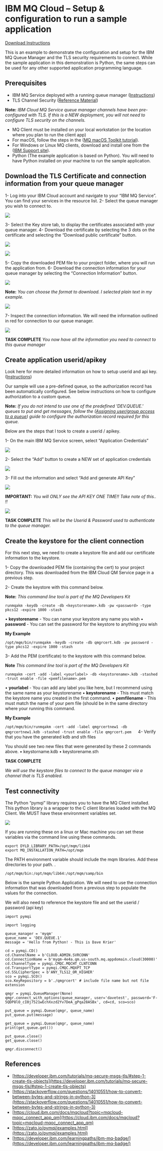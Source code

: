 # IBM MQ Cloud – Setup & configuration to run a sample application

[Download Instructions](../pdf/IBM%20MQ%20Cloud%20-%20Tutorial%20Python%20TLS%20Connection.pdf)

This is an example to demonstrate the configuration and setup for the IBM MQ Queue Manager and the TLS security requirements to connect.  While the sample application in this demonstration is Python, the same steps can be used for any other supported application programming language.  

## Prerequisites 

* IBM MQ Service deployed with a running queue manager ([Instructions](https://cloud.ibm.com/docs/mqcloud?topic=mqcloud-mqoc_create_qm))
* TLS Channel Security ([Reference Material](https://cloud.ibm.com/docs/mqcloud?topic=mqcloud-mqoc_configure_chl_ssl))

**Note:** *IBM Cloud MQ Service queue manager channels have been pre-configured with TLS. If this is a NEW deployment, you will not need to configure TLS security on the channels.*

* MQ Client must be installed on your local workstation (or the location where you plan to run the client app)
* For macOS, follow the steps in the ([MQ macOS Toolkit tutorial](https://developer.ibm.com/tutorials/mq-macos-dev)).
* For Windows or Linux MQ clients, download and install one from the ([IBM Support site](https://www.ibm.com/support/pages/node/712701)).
*  Python (The example application is based on Python). You will need to have Python installed on your machine to run the sample application. 

## Download the TLS Certificate and connection information from your queue manager

1-	Log into your IBM Cloud account and navigate to your  “IBM MQ Service”. You can find your services  in the resource list. 
2-	Select the queue manager you wish to connect to. 

![](../images/PY_MQ_TLS/1.png)

3-	Select the Key store tab, to display the certificates associated with your queue manager. 
4-	Download the certificate by selecting the 3 dots on the certificate and selecting the “Download public certificate” button. 

![](../images/PY_MQ_TLS/2.png)

![](../images/PY_MQ_TLS/3.png)

5-	Copy the downloaded PEM file to your project folder, where you will run the application from. 
6-	Download the connection information for your queue manager by selecting the “Connection Information” button. 

![](../images/PY_MQ_TLS/4.png)

**Note:** *You can choose the format to download. I selected plain text in my example.*

![](../images/PY_MQ_TLS/5.png)

7-	Inspect the connection information. We will need the information outlined in red for connection to our queue manager. 

![](../images/PY_MQ_TLS/6.png)

**TASK COMPLETE**
*You now have all the information you need to connect to this queue manager*

## Create application userid/apikey

Look here for more detailed information on how to setup userid and api key. ([Instructions](https://cloud.ibm.com/docs/mqcloud?topic=mqcloud-mqoc_configure_app_qm_access))

Our sample will use a pre-defined queue, so the authorization record has been automatically configured. See below instructions on how to configure authorization to a custom queue. 

**Note:** *If you do not intend to use one of the predefined 'DEV.QUEUE.' queues to put and get messages, follow the ([Assigning user/group access to a queue](https://cloud.ibm.com/docs/services/mqcloud?topic=mqcloud-mqoc_configure_auth_record)) guide to configure the authorization record required for this queue.*

Below are the steps that I took to create a userid / apikey. 

1-	On the main IBM MQ Service screen, select “Application Credentials” 

![](../images/PY_MQ_TLS/7.png)

2- 	Select the “Add” button to create a NEW set of application credentials 

![](../images/PY_MQ_TLS/8.png)

3-	Fill out the information and select “Add and generate API Key” 

![](../images/PY_MQ_TLS/9.png)

**IMPORTANT:** *You will ONLY see the API KEY ONE TIME!!  Take note of this.. !!*

![](../images/PY_MQ_TLS/10.png)

**TASK COMPLETE**
*This will be the Userid & Password used to authenticate to the queue manager.*

## Create the keystore for the client connection

For this next step, we need to create a keystore file and add our certificate information to the keystore. 

1-	Copy the downloaded PEM file (containing the cert) to your project directory. This was downloaded from the IBM Cloud QM Service page in a previous step. 

2-	Create the keystore with this command below. 


**Note:** *This command line tool is part of the MQ Developers Kit*

    runmqakm -keydb -create -db <keystorename>.kdb -pw <password> -type pkcs12 -expire 1000 -stash

•	**keystorename**  - You can name your keystore any name you wish
•	**password**  -  You can set the password for the keystore to anything you wish

**My Example**

```/opt/mqm/bin/runmqakm -keydb -create -db qmgrcert.kdb -pw password -type pkcs12 -expire 1000 -stash```

3-	Add the PEM (certificate) to the keystore with this command below.


**Note** *This command line tool is part of the MQ Developers Kit*

    runmqakm -cert -add -label <yourlabel> -db <keystorename>.kdb -stashed -trust enable -file <pemfilename>.pem

•	**yourlabel**  -  You can add any label you like here, but I recommend using the same name as your keystorename
•	**keystorename**  -  This must match the keystore name you created in the first command. 
•	**pemfilename** -  This must match the name of your pem file (should be in the same directory where your running this command. 

**My Example** 

```/opt/mqm/bin/runmqakm -cert -add -label qmgrcertnew1 -db qmgrcertnew1.kdb -stashed -trust enable -file qmgrcert.pem```
 
4-	Verify that you have the generated kdb and sth files 

You should see two new files that were generated by these 2 commands above. 
•	keystorname.kdb
•	keystorename.sth


**TASK COMPLETE**

*We will use the keystore files to connect to the queue manager via a channel that is TLS enabled.* 


## Test connectivity

The Python “pymqi” library requires you to have the MQ Client installed. This python library is a wrapper to the C client libraries loaded with the MQ Client. We MUST have these environment variables set. 

![](../images/PY_MQ_TLS/11.png)

If you are running these on a linux or Mac machine you can set these variables via the command line using these commands. 


    export DYLD_LIBRARY_PATH=/opt/mqm/lib64
    export MQ_INSTALLATION_PATH=/opt/mqm


The PATH environment variable should include the mqm libraries. Add these directories to your path. . 


    /opt/mqm/bin:/opt/mqm/lib64:/opt/mqm/samp/bin


Below is the sample Python Application. We will need to use the connection information that was downloaded from a previous step to populate the values for the connection. 

We will also need to reference the keystore file and set the userid / password (api key) 

    import pymqi

    import logging

    queue_manager = 'myqm'
    queue_name = 'DEV.QUEUE.1'
    message = 'Hello from Python! - This is Dave Krier'

    cd = pymqi.CD()
    cd.ChannelName = b'CLOUD.ADMIN.SVRCONN'
    cd.ConnectionName = b'myqm-4e4a.qm.us-south.mq.appdomain.cloud(30000)'
    cd.ChannelType = pymqi.CMQC.MQCHT_CLNTCONN
    cd.TransportType = pymqi.CMQC.MQXPT_TCP
    cd.SSLCipherSpec = b'ANY_TLS12_OR_HIGHER'
    sco = pymqi.SCO()
    sco.KeyRepository = b'./qmgrcert' # include file name but not file extension

    qmgr = pymqi.QueueManager(None)
    qmgr.connect_with_options(queue_manager, user='davetest', password='F-5QDP8lO_cI0j7521wEchXxzd2Yv7DeA_gPqa28ASBx', cd=cd, sco=sco)

    put_queue = pymqi.Queue(qmgr, queue_name)
    put_queue.put(message)

    get_queue = pymqi.Queue(qmgr, queue_name)
    print(get_queue.get())

    put_queue.close()
    get_queue.close()

    qmgr.disconnect()


## References

*	[https://developer.ibm.com/tutorials/mq-secure-msgs-tls/#step-1-create-tls-objects](https://developer.ibm.com/tutorials/mq-secure-msgs-tls/#step-1-create-tls-objects)
*   [https://stackoverflow.com/questions/14010551/how-to-convert-between-bytes-and-strings-in-python-3](https://stackoverflow.com/questions/14010551/how-to-convert-between-bytes-and-strings-in-python-3)
*   [https://cloud.ibm.com/docs/mqcloud?topic=mqcloud-mqoc_connect_app_qm](https://cloud.ibm.com/docs/mqcloud?topic=mqcloud-mqoc_connect_app_qm)
*   [https://zato.io/pymqi/examples.html](https://zato.io/pymqi/examples.html)
*   [https://developer.ibm.com/learningpaths/ibm-mq-badge/](https://developer.ibm.com/learningpaths/ibm-mq-badge/)
